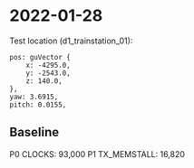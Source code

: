 # 2022-01-28

Test location (d1_trainstation_01):
```
pos: guVector {
    x: -4295.0,
    y: -2543.0,
    z: 140.0,
},
yaw: 3.6915,
pitch: 0.0155,
```

## Baseline

P0 CLOCKS: 93,000
P1 TX_MEMSTALL: 16,820
